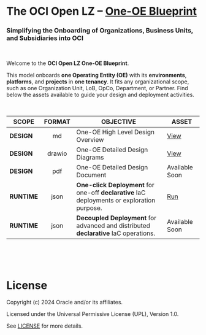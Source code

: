 # **The OCI Open LZ &ndash; [One-OE Blueprint](#)**

### Simplifying the Onboarding of Organizations, Business Units, and Subsidiaries into OCI

&nbsp; 

Welcome to the **OCI Open LZ One-OE Blueprint**. 

This model onboards **one Operating Entity (OE)** with its **environments**, **platforms**, and **projects** in **one tenancy**. It fits any organizational scope, such as one Organization Unit, LoB, OpCo, Department, or Partner. Find below the assets available to guide your design and deployment activities.

&nbsp; 

| SCOPE | FORMAT | OBJECTIVE  | ASSET |  
|---|:-:|---|---|
| **DESIGN** | md | One-OE High Level Design Overview | [View](/one-oe/design/readme.md) |
| **DESIGN** | drawio | One-OE Detailed Design Diagrams | [View](/one-oe/design/OCI_Open_LZ_One-OE-Blueprint.drawio) |
| **DESIGN** | pdf | One-OE Detailed Design Document | Available Soon |
| **RUNTIME** | json | **One-click Deployment** for one-off **declarative** IaC deployments or exploration purpose. |  [Run](/one-oe/runtime/one-off/readme.md) |
| **RUNTIME** | json | **Decoupled Deployment** for advanced and distributed **declarative** IaC operations. |  Available Soon |


&nbsp; 

&nbsp; 

# License

Copyright (c) 2024 Oracle and/or its affiliates.

Licensed under the Universal Permissive License (UPL), Version 1.0.

See [LICENSE](LICENSE) for more details.
